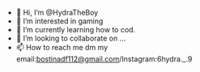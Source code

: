 - 👋 Hi, I’m @HydraTheBoy
- 👀 I’m interested in gaming
- 🌱 I’m currently learning how to cod.
- 💞️ I’m looking to collaborate on ...
- 📫 How to reach me dm my email:bostinadf112@gmail.com/Instagram:6hydra._.9
<!---
HydraTheBoy/HydraTheBoy is a ✨ special ✨ repository because its `README.md` (this file) appears on your GitHub profile.
You can click the Preview link to take a look at your changes.
--->
